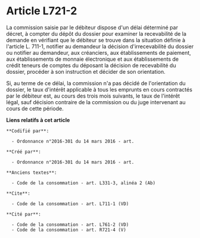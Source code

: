# Article L721-2

La commission saisie par le débiteur dispose d'un délai déterminé par décret, à compter du dépôt du dossier pour examiner la
recevabilité de la demande en vérifiant que le débiteur se trouve dans la situation définie à l'article L. 711-1, notifier au
demandeur la décision d'irrecevabilité du dossier ou notifier au demandeur, aux créanciers, aux établissements de paiement,
aux établissements de monnaie électronique et aux établissements de crédit teneurs de comptes du déposant la décision de
recevabilité du dossier, procéder à son instruction et décider de son orientation. 

Si, au terme de ce délai, la commission n'a pas décidé de l'orientation du dossier, le taux d'intérêt applicable à tous les
emprunts en cours contractés par le débiteur est, au cours des trois mois suivants, le taux de l'intérêt légal, sauf décision
contraire de la commission ou du juge intervenant au cours de cette période.

**Liens relatifs à cet article**

	**Codifié par**:

	  - Ordonnance n°2016-301 du 14 mars 2016 - art.

	**Créé par**:

	  - Ordonnance n°2016-301 du 14 mars 2016 - art.

	**Anciens textes**:

	  - Code de la consommation - art. L331-3, alinéa 2 (Ab)

	**Cite**:

	  - Code de la consommation - art. L711-1 (VD)

	**Cité par**:

	  - Code de la consommation - art. L761-2 (VD)
	  - Code de la consommation - art. R721-4 (V)
